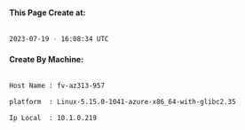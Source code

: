 
   
#### This Page Create at:

```bash

2023-07-19 - 16:08:34 UTC

```

#### Create By Machine:

```bash

Host Name : fv-az313-957

platform  : Linux-5.15.0-1041-azure-x86_64-with-glibc2.35

Ip Local  : 10.1.0.219

```

